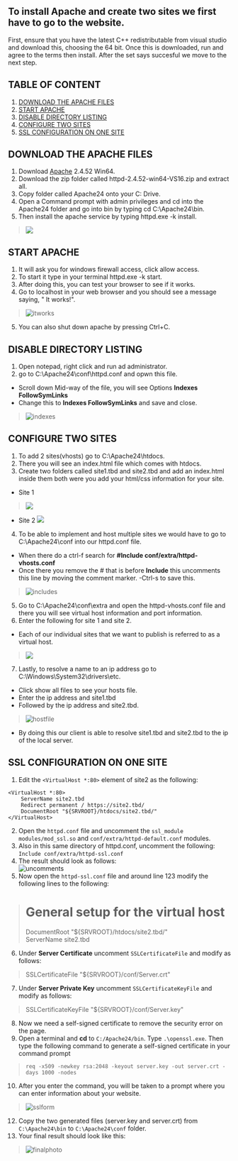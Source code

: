 ## To install Apache and create two sites we first have to go to the website.
 First, ensure that you have the latest C++ redistributable from visual studio and download this, choosing the 64 bit.
 Once this is downloaded, run and agree to the terms then install. After the set says succesful we move to the next step. 
 
 ## TABLE OF CONTENT
1. [DOWNLOAD THE APACHE FILES](#download-the-apache-files)  
2. [START APACHE](#start-apache)
4. [DISABLE DIRECTORY LISTING](#disable-directory-listing)
5. [CONFIGURE TWO SITES](#configure-two-sites)
6. [SSL CONFIGURATION ON ONE SITE](ssl-configuration-on-one-site)
 
 ## DOWNLOAD THE APACHE FILES
1. Download [Apache](https://www.apachelounge.com/download/#google_vignette) 2.4.52 Win64.
2. Download the zip folder called  httpd-2.4.52-win64-VS16.zip and extract all.   
3. Copy folder called Apache24 onto your C: Drive. 
4. Open a Command prompt with admin privileges and cd into the Apache24 folder and go into bin by typing cd C:\Apache24\bin.
5. Then install the apache service by typing httpd.exe -k install.  
> ![](https://github.com/mayannamarie/WebServerProject1/blob/main/screenshots/line11.PNG)

## START APACHE
1. It will ask you for windows firewall access, click allow access.
2. To start it type in your terminal httpd.exe -k start.
3. After doing this, you can test your browser to see if it works. 
4. Go to localhost in your web browser and you should see a message saying, " It works!".
> ![itworks](https://github.com/mayannamarie/WebServerProject1/blob/main/screenshots/itworks.PNG)  
5. You can also shut down apache by pressing Ctrl+C.

## DISABLE DIRECTORY LISTING
1. Open notepad, right click and run ad administrator. 
2. go to C:\Apache24\conf\httpd.conf and opwn this file.
- Scroll down Mid-way of the file, you will see Options 
**Indexes FollowSymLinks**
- Change this to **Indexes FollowSymLinks** and save and close. 
> ![indexes](https://github.com/mayannamarie/WebServerProject1/blob/main/screenshots/indexes.PNG)  

## CONFIGURE TWO SITES
1. To add 2 sites(vhosts) go to C:\Apache24\htdocs.
2. There you will see an index.html file which comes with htdocs.
3. Create two folders called site1.tbd and site2.tbd and add an index.html inside them both were you add your html/css information for your site.
- Site 1 
> ![](https://github.com/mayannamarie/WebServerProject1/blob/main/screenshots/site1tbd.PNG)  
- Site 2
![](https://github.com/mayannamarie/WebServerProject1/blob/main/screenshots/site2-2.PNG)  
4. To be able to implement and host multiple sites we would have to go to C:\Apache24\conf into our httpd.conf file.
- When there do a ctrl-f search for **#Include conf/extra/httpd-vhosts.conf**
- Once there you remove the # that is before **Include** this uncomments this line by moving the comment marker.
-Ctrl-s to save this. 
> ![includes](https://github.com/mayannamarie/WebServerProject1/blob/main/screenshots/includes.PNG)  
5. Go to C:\Apache24\conf\extra and open the httpd-vhosts.conf file and there you will see virtual host information and port information.
6. Enter the following for site 1 and site 2.
- Each of our individual sites that we want to publish is referred to as a virtual host.
> ![](https://github.com/mayannamarie/WebServerProject1/blob/main/screenshots/line28.PNG)  
7. Lastly, to resolve a name to an ip address go to C:\Windows\System32\drivers\etc.
- Click show all files to see your hosts file.
- Enter the ip address and site1.tbd
- Followed by the ip address and site2.tbd. 
> ![hostfile](https://github.com/mayannamarie/WebServerProject1/blob/main/screenshots/hostlast.PNG)  
- By doing this our client is able to resolve site1.tbd and site2.tbd to the ip of the local server.

## SSL CONFIGURATION ON ONE SITE
 
1. Edit the `<VirtualHost *:80>` element of site2 as the following:  

 ```
 <VirtualHost *:80>  
	 ServerName site2.tbd  
  	 Redirect permanent / https://site2.tbd/  
	 DocumentRoot "${SRVROOT}/htdocs/site2.tbd/"  
 </VirtualHost>  
```
2. Open the `httpd.conf` file and uncomment the `ssl_module modules/mod_ssl.so` and `conf/extra/httpd-default.conf` modules.
3. Also in this same directory of httpd.conf, uncomment the following:
`Include conf/extra/httpd-ssl.conf`
4. The result should look as follows:  
![uncomments](https://github.com/mayannamarie/WebServerProject1/blob/main/screenshots/uncommentssl.PNG)  
5. Now open the `httpd-ssl.conf` file and around line 123 modify the following lines to the following:  
> #   General setup for the virtual host  
> DocumentRoot "${SRVROOT}/htdocs/site2.tbd/"  
> ServerName site2.tbd  
6. Under **Server Certificate** uncomment `SSLCertificateFile` and modify as follows:
> SSLCertificateFile "${SRVROOT}/conf/Server.crt"  
7. Under **Server Private Key** uncomment `SSLCertificateKeyFile` and modify as follows:
> SSLCertificateKeyFile "${SRVROOT}/conf/Server.key"  
8. Now we need a self-signed certificate to remove the security error on the page.
9. Open a terminal and **cd** to `C:/Apache24/bin`. Type `.\openssl.exe`. Then type the following command to generate a self-signed certificate in your command prompt  
> `req -x509 -newkey rsa:2048 -keyout server.key -out server.crt -days 1000 -nodes`   
10. After you enter the command, you will be taken to a prompt where you can enter information about your website.
> ![sslform](https://github.com/mayannamarie/WebServerProject1/blob/main/screenshots/sslinfo.PNG) 
12. Copy the two generated files (server.key and server.crt) from `C:\Apache24\bin` to `C:\Apache24\conf` folder. 
13. Your final result should look like this:  
> ![finalphoto](https://github.com/mayannamarie/WebServerProject1/blob/main/screenshots/finalphoto.PNG)
